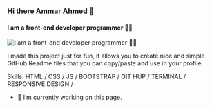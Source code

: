 ### Hi there  Ammar Ahmed 👋
#### I am a front-end developer programmer 🖤🤞
![I am a front-end developer programmer 🖤🤞](https://arturssmirnovs.github.io/github-profile-readme-generator/images/banner.png)

I made this project just for fun, it allows you to create nice and simple GitHub Readme files that you can copy/paste and use in your profile.

Skills: HTML / CSS / JS / BOOTSTRAP / GIT HUP / TERMINAL  / RESPONSIVE DESIGN /

- 🔭 I’m currently working on this page. 




